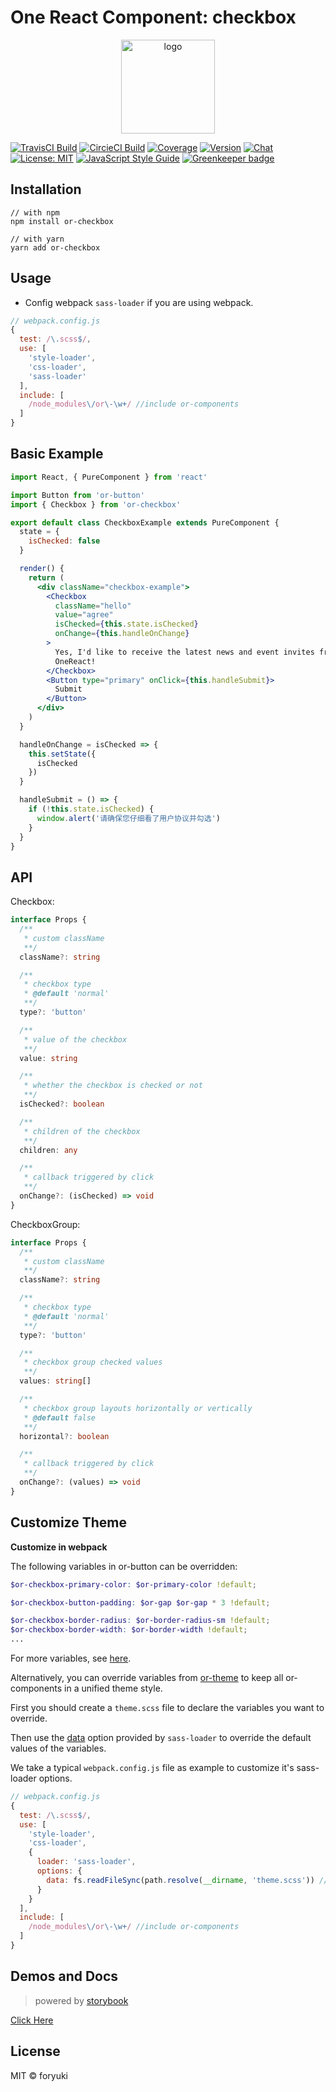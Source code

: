 # One React Component: checkbox

<p align="center"><img width="150" src="https://cdn.jsdelivr.net/gh/one-react/assets/logo%402x.png" alt="logo"></p>

[![TravisCI Build](https://img.shields.io/travis/one-react/checkbox.svg)](https://travis-ci.org/one-react/checkbox)
[![CircieCI Build](https://img.shields.io/circleci/project/github/one-react/checkbox.svg)](https://circleci.com/gh/one-react/checkbox)
[![Coverage](https://img.shields.io/codecov/c/github/one-react/checkbox.svg)](https://codecov.io/gh/one-react/checkbox) 
[![Version](https://img.shields.io/npm/v/or-checkbox.svg)](https://www.npmjs.com/package/or-checkbox)
[![Chat](https://img.shields.io/gitter/room/one-react-org/Lobby.svg)](https://gitter.im/one-react-org/Lobby)
[![License: MIT](https://img.shields.io/badge/License-MIT-brightgreen.svg)](https://opensource.org/licenses/MIT)
[![JavaScript Style Guide](https://img.shields.io/badge/code_style-standard-brightgreen.svg)](https://standardjs.com)
[![Greenkeeper badge](https://badges.greenkeeper.io/one-react/checkbox.svg)](https://greenkeeper.io/) 

## Installation
```
// with npm
npm install or-checkbox

// with yarn
yarn add or-checkbox
```
## Usage
- Config webpack `sass-loader` if you are using webpack.

```js
// webpack.config.js
{
  test: /\.scss$/,
  use: [
    'style-loader',
    'css-loader',
    'sass-loader'
  ],
  include: [
    /node_modules\/or\-\w+/ //include or-components
  ]
}
```

## Basic Example

```jsx
import React, { PureComponent } from 'react'

import Button from 'or-button'
import { Checkbox } from 'or-checkbox'

export default class CheckboxExample extends PureComponent {
  state = {
    isChecked: false
  }

  render() {
    return (
      <div className="checkbox-example">
        <Checkbox
          className="hello"
          value="agree"
          isChecked={this.state.isChecked}
          onChange={this.handleOnChange}
        >
          Yes, I'd like to receive the latest news and event invites from
          OneReact!
        </Checkbox>
        <Button type="primary" onClick={this.handleSubmit}>
          Submit
        </Button>
      </div>
    )
  }

  handleOnChange = isChecked => {
    this.setState({
      isChecked
    })
  }

  handleSubmit = () => {
    if (!this.state.isChecked) {
      window.alert('请确保您仔细看了用户协议并勾选')
    }
  }
}

```

## API

Checkbox:

```ts
interface Props {
  /**
   * custom className
   **/
  className?: string

  /**
   * checkbox type
   * @default 'normal'
   **/
  type?: 'button'

  /**
   * value of the checkbox
   **/
  value: string

  /**
   * whether the checkbox is checked or not
   **/
  isChecked?: boolean

  /**
   * children of the checkbox
   **/
  children: any

  /**
   * callback triggered by click
   **/
  onChange?: (isChecked) => void
}
```

CheckboxGroup:

```ts
interface Props {
  /**
   * custom className
   **/
  className?: string

  /**
   * checkbox type
   * @default 'normal'
   **/
  type?: 'button'

  /**
   * checkbox group checked values
   **/
  values: string[]

  /**
   * checkbox group layouts horizontally or vertically
   * @default false
   **/
  horizontal?: boolean

  /**
   * callback triggered by click
   **/
  onChange?: (values) => void
}
```

## Customize Theme
**Customize in webpack**

The following variables in or-button can be overridden:

```scss
$or-checkbox-primary-color: $or-primary-color !default;

$or-checkbox-button-padding: $or-gap $or-gap * 3 !default;

$or-checkbox-border-radius: $or-border-radius-sm !default;
$or-checkbox-border-width: $or-border-width !default;
...
```
For more variables, see [here](https://github.com/one-react/checkbox/blob/master/src/styles.scss).

Alternatively, you can override variables from [or-theme](https://github.com/one-react/theme/blob/master/src/variables.scss) to keep all or-components in a unified theme style.

First you should create a `theme.scss` file to declare the variables you want to override.

Then use the [data](https://github.com/webpack-contrib/sass-loader#environment-variables)  option provided by `sass-loader` to override the default values of the variables.

We take a typical `webpack.config.js` file as example to customize it's sass-loader options.

```js
// webpack.config.js
{
  test: /\.scss$/,
  use: [
    'style-loader',
    'css-loader',
    {
      loader: 'sass-loader',
      options: {
        data: fs.readFileSync(path.resolve(__dirname, 'theme.scss')) // pass theme.scss to sass-loader
      }
    }
  ],
  include: [
    /node_modules\/or\-\w+/ //include or-components
  ]
}
```

## Demos and Docs
> powered by [storybook](https://storybook.js.org/)

[Click Here](https://one-react.github.io/checkbox)

## License

MIT &copy; foryuki
